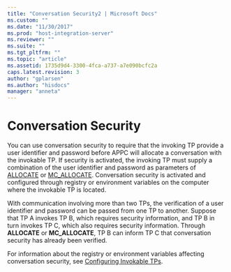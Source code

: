 ```yaml
---
title: "Conversation Security2 | Microsoft Docs"
ms.custom: ""
ms.date: "11/30/2017"
ms.prod: "host-integration-server"
ms.reviewer: ""
ms.suite: ""
ms.tgt_pltfrm: ""
ms.topic: "article"
ms.assetid: 1735d9d4-3300-4fca-a737-a7e090bcfc2a
caps.latest.revision: 3
author: "gplarsen"
ms.author: "hisdocs"
manager: "anneta"
---
```

# Conversation Security
You can use conversation security to require that the invoking TP provide a user identifier and password before APPC will allocate a conversation with the invokable TP. If security is activated, the invoking TP must supply a combination of the user identifier and password as parameters of [ALLOCATE](./allocate2.md) or [MC_ALLOCATE](./mc-allocate2.md). Conversation security is activated and configured through registry or environment variables on the computer where the invokable TP is located.  
  
 With communication involving more than two TPs, the verification of a user identifier and password can be passed from one TP to another. Suppose that TP A invokes TP B, which requires security information, and TP B in turn invokes TP C, which also requires security information. Through **ALLOCATE** or **MC_ALLOCATE**, TP B can inform TP C that conversation security has already been verified.  
  
 For information about the registry or environment variables affecting conversation security, see [Configuring Invokable TPs](../core/configuring-invokable-tps1.md).